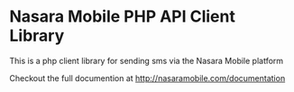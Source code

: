 # Nasara Mobile PHP API Client Library
This is a php client library for sending sms via the Nasara Mobile platform

Checkout the full documention at http://nasaramobile.com/documentation
